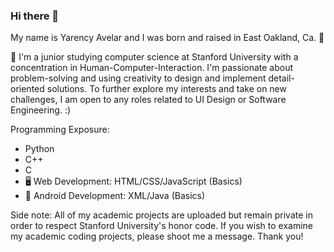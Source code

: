 ### Hi there 👋

My name is Yarency Avelar and I was born and raised in East Oakland, Ca. 🌁

🌲 I'm a junior studying computer science  at Stanford University with a concentration in Human-Computer-Interaction. I'm passionate about problem-solving and using creativity to design and implement detail-oriented solutions. To further explore my interests and take on new challenges, I am open to any roles related to UI Design or Software Engineering. :)

Programming Exposure:
- Python
- C++
- C
- 🖥️ Web Development: HTML/CSS/JavaScript (Basics)
- 📱 Android Development: XML/Java (Basics)

Side note: All of my academic projects are uploaded but remain private in order to respect Stanford University's honor code. If you wish to examine my academic coding projects, please shoot me a message. Thank you!

<!--
**y4v3l4r/y4v3l4r** is a ✨ _special_ ✨ repository because its `README.md` (this file) appears on your GitHub profile.

Here are some ideas to get you started:

- 🔭 I’m currently working on ...
- 🌱 I’m currently learning ...
- 👯 I’m looking to collaborate on ...
- 🤔 I’m looking for help with ...
- 💬 Ask me about ...
- 📫 How to reach me: ...
- 😄 Pronouns: ...
- ⚡ Fun fact: ...
-->
